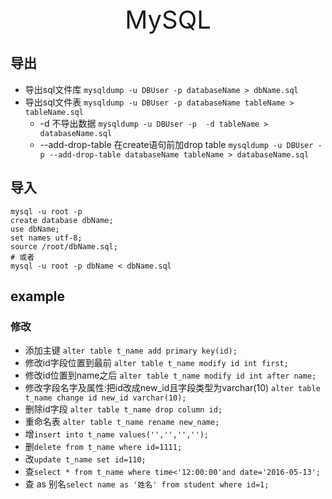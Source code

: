<div style="text-align: center;font-size: 40px;">MySQL</div>

## 导出

- 导出sql文件库 `mysqldump -u DBUser -p databaseName > dbName.sql`
- 导出sql文件表 `mysqldump -u DBUser -p databaseName tableName > tableName.sql`
  - -d 不导出数据 `mysqldump -u DBUser -p  -d tableName > databaseName.sql`
  - --add-drop-table 在create语句前加drop table `mysqldump -u DBUser -p --add-drop-table databaseName tableName > databaseName.sql`

## 导入

```shell
mysql -u root -p
create database dbName;
use dbName;
set names utf-8;
source /root/dbName.sql;
# 或者
mysql -u root -p dbName < dbName.sql
```
## example

### 修改

- 添加主键 `alter table t_name add primary key(id);`
- 修改id字段位置到最前 `alter table t_name modify id int first;`
- 修改id位置到name之后 `alter table t_name modify id int after name;`
- 修改字段名字及属性:把id改成new_id且字段类型为varchar(10) `alter table t_name change id new_id varchar(10);`
- 删除id字段 `alter table t_name drop column id;`
- 重命名表 `alter table t_name rename new_name;`
- 增`insert into t_name values('','','','');`
- 删`delete from t_name where id=1111;`
- 改`update t_name set id=110;`
- 查`select * from t_name where time<'12:00:00'and date='2016-05-13';`
- 查 as 别名`select name as '姓名' from student where id=1;`